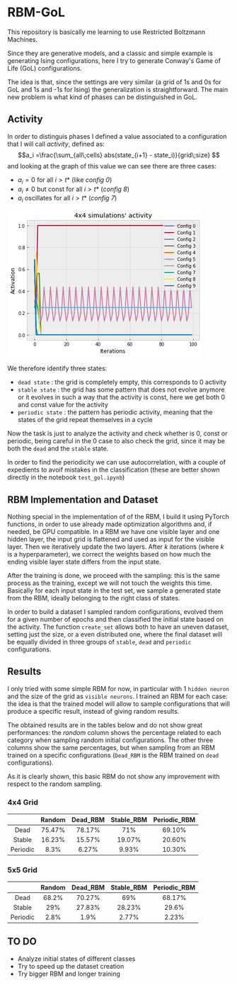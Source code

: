 # RBM-GoL
This repository is basically me learning to use Restricted Boltzmann Machines.

Since they are generative models, and a classic and simple example is generating Ising configurations, here I try to generate Conway's Game of Life (GoL) configurations.

The idea is that, since the settings are very similar (a grid of 1s and 0s for GoL and 1s and -1s for Ising) the generalization is straightforward. The main new problem is what kind of phases can be distinguished in GoL.

## Activity
In order to distinguis phases I defined a value associated to a configuration that I will call _activity_, defined as:
$$a_i =\frac{\sum_{all\;cells} abs(state_{i+1} - state_i)}{grid\;size} $$
and looking at the graph of this value we can see there are three cases:
* $a_i = 0$ for all $i>t*$ (like _config 0_)
* $a_i \neq 0$ but const for all $i>t*$ (_config 8_)
* $a_i$ oscillates for all $i>t*$ (_config 7_)

![alt text](/images/act_intro.png)

We therefore identify three states:
* `dead state` : the grid is completely empty, this corresponds to 0 activity
* `stable state` : the grid has some pattern that does not evolve anymore or it evolves in such a way that the activity is const, here we get both 0 and const value for the activity
* `periodic state` : the pattern has periodic activity, meaning that the states of the grid repeat themselves in a cycle

Now the task is just to analyze the activity and check whether is 0, const or periodic, being careful in the 0 case to also check the grid, since it may be both the `dead` and the `stable` state.

In order to find the periodicity we can use autocorrelation, with a couple of expedients to avoif mistakes in the classification (these are better shown directly in the notebook `test_gol.ipynb`)

## RBM Implementation and Dataset
Nothing special in the implementation of of the RBM, I build it using PyTorch functions, in order to use already made optimization algorithms and, if needed, be GPU compatible.
In a RBM we have one visible layer and one hidden layer, the input grid is flattened and used as input for the visible layer. Then we iteratively update the two layers. After $k$ iterations (where $k$ is a hyperparameter), we correct the weights based on how much the ending visible layer state differs from the input state.

After the training is done, we proceed with the sampling: this is the same process as the training, except we will not touch the weights this time. Basically for each input state in the test set, we sample a generated state from the RBM, ideally belonging to the right class of states.

In order to build a dataset I sampled random configurations, evolved them for a given number of epochs and then classified the initial state based on the activity. The function `create_set` allows both to have an uneven dataset, setting just the size, or a even distributed one, where the final dataset will be equally divided in three groups of `stable`, `dead` and `periodic` configurations.

## Results
I only tried with some simple RBM for now, in particular with 1 `hidden neuron` and the size of the grid as `visible neurons`. I trained an RBM for each case: the idea is that the trained model will allow to sample configurations that will produce a specific result, instead of giving random results.

The obtained results are in the tables below and do not show great performances: the _random_ column shows the percentage related to each category when sampling random initial configurations. The other three columns show the same percentages, but when sampling from an RBM trained on a specific configurations (`Dead_RBM` is the RBM trained on `dead` configurations).

As it is clearly shown, this basic RBM do not show any improvement with respect to the random sampling.

### 4x4 Grid
|        | Random   | Dead_RBM| Stable_RBM  | Periodic_RBM |
|:---:   | :------: |:-------:| :----------:| :----------: |
|Dead    | 75.47%   | 78.17%  | 71%         | 69.10%       |
|Stable  | 16.23%   | 15.57%  | 19.07%      | 20.60%       |
|Periodic| 8.3%     | 6.27%   | 9.93%       | 10.30%       |
### 5x5 Grid
|        | Random| Dead_RBM| Stable_RBM  | Periodic_RBM |
|:------:| :---: |:-------:| :----------:| :----------: |
|Dead    | 68.2% | 70.27%  | 69%         | 68.17%       |
|Stable  | 29%   | 27.83%  | 28.23%      | 29.6%        |
|Periodic| 2.8%  | 1.9%    | 2.77%       | 2.23%        |

## TO DO
* Analyze initial states of different classes
* Try to speed up the dataset creation
* Try bigger RBM and longer training